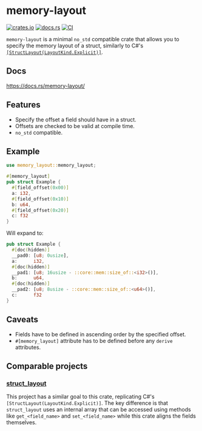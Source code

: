 # memory-layout

[![crates.io](https://img.shields.io/crates/v/memory-layout.svg)](https://crates.io/memory-layout)
[![docs.rs](https://docs.rs/memory-layout/badge.svg)](https://docs.rs/memory-layout)
[![CI](https://github.com/DottieDot/memory-layout-rs/actions/workflows/CI.yml/badge.svg)](https://github.com/DottieDot/memory-layout-rs/actions/workflows/CI.yml)

`memory-layout` is a minimal `no_std` compatible crate that allows you to specify the memory layout of a struct, similarly to C#'s [`[StructLayout(LayoutKind.Explicit)]`](https://learn.microsoft.com/en-us/dotnet/api/system.runtime.interopservices.layoutkind).

## Docs
https://docs.rs/memory-layout/

## Features
* Specify the offset a field should have in a struct.
* Offsets are checked to be valid at compile time.
* `no_std` compatible.

## Example
```rust
use memory_layout::memory_layout;

#[memory_layout]
pub struct Example {
  #[field_offset(0x00)]
  a: i32,
  #[field_offset(0x10)]
  b: u64,
  #[field_offset(0x20)]
  c: f32
}
```
Will expand to:
```rust
pub struct Example {
  #[doc(hidden)]
  __pad0: [u8; 0usize],
  a:      i32,
  #[doc(hidden)]
  __pad1: [u8; 16usize - ::core::mem::size_of::<i32>()],
  b:      u64,
  #[doc(hidden)]
  __pad2: [u8; 8usize - ::core::mem::size_of::<u64>()],
  c:      f32
}
```

## Caveats
* Fields have to be defined in ascending order by the specified offset.
* `#[memory_layout]` attribute has to be defined before any `derive` attributes.

## Comparable projects
### [struct_layout](https://crates.io/crates/struct_layout)
This project has a similar goal to this crate, replicating C#'s `[StructLayout(LayoutKind.Explicit)]`. The key difference is that `struct_layout` uses an internal array that can be accessed using methods like `get_<field_name>` and `set_<field_name>` while this crate aligns the fields themselves.
